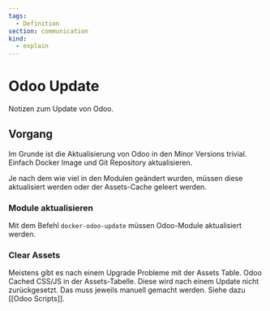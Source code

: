 ```yaml
---
tags:
  - Definition
section: communication
kind:
  - explain
---
```

# Odoo Update

Notizen zum Update von Odoo.

## Vorgang

Im Grunde ist die Aktualisierung von Odoo in den Minor Versions trivial. Einfach Docker Image und Git Repository aktualisieren.

Je nach dem wie viel in den Modulen geändert wurden, müssen diese aktualisiert werden oder der Assets-Cache geleert werden.

### Module aktualisieren

Mit dem Befehl `docker-odoo-update` müssen Odoo-Module aktualisiert werden.

### Clear Assets

Meistens gibt es nach einem Upgrade Probleme mit der Assets Table. Odoo Cached CSS/JS in der Assets-Tabelle. Diese wird nach einem Update nicht zurückgesetzt. Das muss jeweils manuell gemacht werden. Siehe dazu [[Odoo Scripts]].
